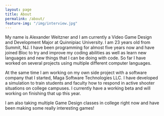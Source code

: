 ```yaml
---
layout: page
title: About
permalink: /about/
feature-img: "/img/interview.jpg"
---
```


My name is Alexander Weitzner and I am currently a Video Game Design and Development Major at Quinnipiac University.  I am 23 years old from Summit, NJ.  I have been programming for almost five years now and have joined Bloc to try and improve my coding abilities as well as learn new languages and new things that I can be doing with code.  So far I have worked on several projects using multiple different computer languages.

At the same time I am working on my own side project with a software company that I started, Maga Software Technologies LLC.  I have developed a simulation to train students and faculty how to respond in active shooter situations on college campuses.  I currently have a working beta and will working on finishing that up this year.

I am also taking multiple Game Design classes in college right now and have been making some really interesting games!
